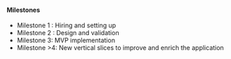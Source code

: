 #### Milestones

- Milestone 1 : Hiring and setting up 
- Milestone 2 : Design and validation
- Milestone 3: MVP implementation
- Milestone >4: New vertical slices to improve and enrich the application  
